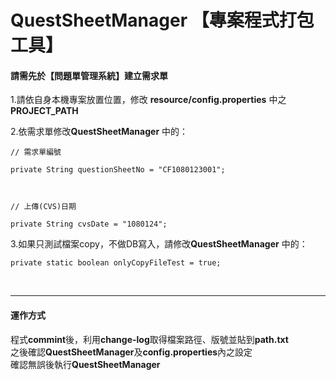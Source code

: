 # QuestSheetManager 【專案程式打包工具】
#### 請需先於【問題單管理系統】建立需求單

1.請依自身本機專案放置位置，修改 <strong>resource/config.properties</strong> 中之 <strong>PROJECT_PATH</strong> <br />

2.依需求單修改<strong>QuestSheetManager</strong> 中的： <br />
<pre><code>// 需求單編號 <br />
private String questionSheetNo = "CF1080123001"; <br /> <br />

// 上傳(CVS)日期 <br />
private String cvsDate = "1080124"; </pre></code>

3.如果只測試檔案copy，不做DB寫入，請修改<strong>QuestSheetManager</strong> 中的： <br />
  <pre><code>private static boolean onlyCopyFileTest = true; </pre></code><br />	
***
#### 運作方式
程式<strong>commint</strong>後，利用<strong>change-log</strong>取得檔案路徑、版號並貼到<strong>path.txt</strong><br/>
之後確認<strong>QuestSheetManager</strong>及<strong>config.properties</strong>內之設定<br/>
確認無誤後執行<strong>QuestSheetManager</strong>

